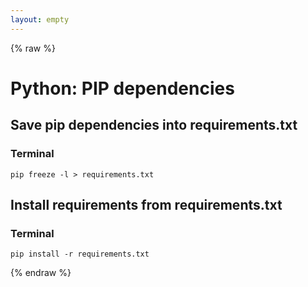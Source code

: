 ```yaml
---
layout: empty
---
```


{% raw %}

# Python: PIP dependencies

## Save pip dependencies into requirements.txt
### Terminal
```
pip freeze -l > requirements.txt
```

## Install requirements from requirements.txt
### Terminal
```
pip install -r requirements.txt
```

{% endraw %}
